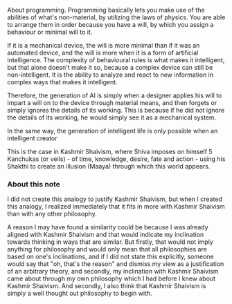 About programming. Programming basically lets you make use of the abilities of what's non-material, by utilizing the laws of physics. You are able to arrange them in order because you have a will, by which you assign a behaviour or minimal will to it.

If it is a mechanical device, the will is more minimal than if it was an automated device, and the will is more when it is a form of artificial intelligence. The complexity of behavioural rules is what makes it intelligent, but that alone doesn't make it so, because a complex device can still be non-intelligent. It is the ability to analyze and react to new information in complex ways that makes it intelligent.

Therefore, the generation of AI is simply when a designer applies his will to impart a will on to the device through material means, and then forgets or simply ignores the details of its working. This is because if he did not ignore the details of its working, he would simply see it as a mechanical system.

In the same way, the generation of intelligent life is only possible when an intelligent creator





This is the case in Kashmir Shaivism, where Shiva imposes on himself 5 Kanchukas (or veils) - of time, knowledge, desire, fate and action - using his Shakthi to create an illusion (Maaya) through which this world appears.

### About this note
I did not create this analogy to justify Kashmir Shaivism, but when I created this analogy, I realized immediately that it fits in more with Kashmir Shaivism than with any other philosophy.

A reason I may have found a similarity could be because I was already aligned with Kashmir Shaivism and that would indicate my inclination towards thinking in ways that are similar. But firstly, that would not imply anything for philosophy and would only mean that all philosophies are based on one's inclinations, and if I did not state this explicitly, someone would say that "oh, that's the reason" and dismiss my view as a justification of an arbitrary theory, and secondly, my inclination with Kashmir Shaivism came about through my own philosophy which I had before I knew about Kashmir Shaivism. And secondly, I also think that Kashmir Shaivism is simply a well thought out philosophy to begin with.